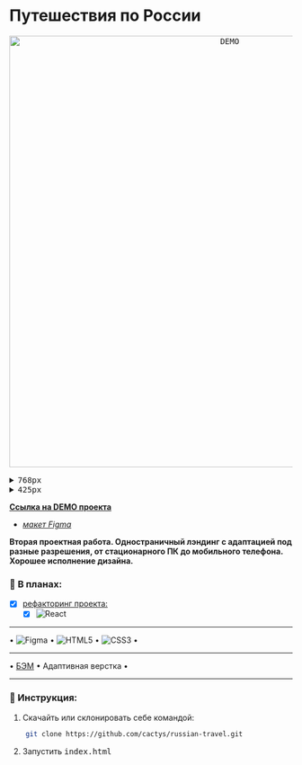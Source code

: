 # Путешествия по России

<p align="center"><kbd> <img width="768" height="auto" align="center" src="./DEMO.gif" alt="DEMO"> </kbd></p>

<details>  <summary> <kbd>768px</kbd> </summary>
<p align="center"><kbd> <img width="768" height="auto" align="center" src="./DEMO-768.gif" alt="DEMO"> </kbd></p>
</details>

<details>  <summary> <kbd>425px</kbd> </summary>
<p align="center"><kbd> <img width="425" height="auto" align="center" src="./DEMO-425.gif" alt="DEMO"> </kbd></p>
</details>

**[Ссылка на DEMO проекта](https://cactys.github.io/russian-travel/)**
  - *[макет Figma](https://www.figma.com/file/5S2WSbEFL6awjVWJ0NWL8Q/Sprint-3_-Russia-_-desktop-%2B-mobile?node-id=28503%3A0)*

**Вторая проектная работа. Одностраничный лэндинг с адаптацией под разные разрешения, от стационарного ПК до мобильного телефона. Хорошее исполнение дизайна.**

### :page_facing_up: **В планах:**
  - [x] [рефакторинг проекта:](https://github.com/cactys/react-russian-travel)
      - [x] ![React](https://img.shields.io/badge/react-%2320232a.svg?style=for-the-badge&logo=react&logoColor=%2361DAFB)

___
• ![Figma](https://img.shields.io/badge/figma-%23F24E1E.svg?style=for-the-badge&logo=figma&logoColor=white) • ![HTML5](https://img.shields.io/badge/html5-%23E34F26.svg?style=for-the-badge&logo=html5&logoColor=white) • ![CSS3](https://img.shields.io/badge/css3-%231572B6.svg?style=for-the-badge&logo=css3&logoColor=white) •

____
• <a href="https://ru.bem.info/" target="_blank">БЭМ</a> • Адаптивная верстка •

---
### 🔧 Инструкция:
1. Скачайть или склонировать себе командой:
```sh
    git clone https://github.com/cactys/russian-travel.git
```
2. Запустить <kbd>index.html</kbd>

